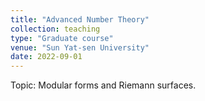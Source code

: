 ```yaml
---
title: "Advanced Number Theory"
collection: teaching
type: "Graduate course"
venue: "Sun Yat-sen University"
date: 2022-09-01
---
```


Topic: Modular forms and Riemann surfaces.
